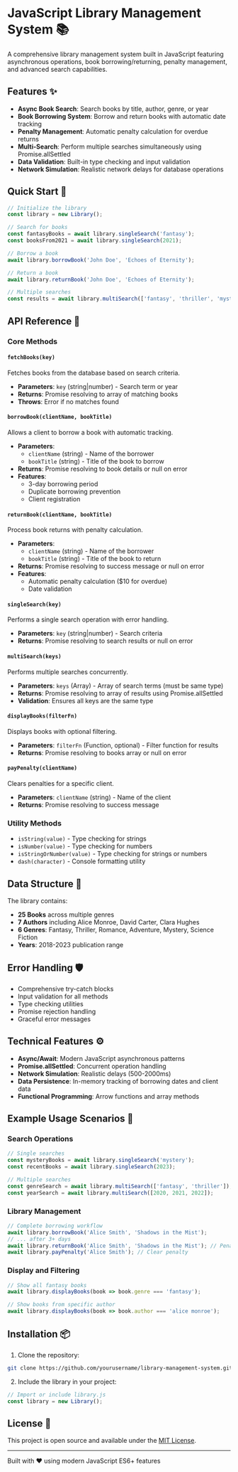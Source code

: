 # JavaScript Library Management System 📚

A comprehensive library management system built in JavaScript featuring asynchronous operations, book borrowing/returning, penalty management, and advanced search capabilities.

## Features ✨

- **Async Book Search**: Search books by title, author, genre, or year
- **Book Borrowing System**: Borrow and return books with automatic date tracking
- **Penalty Management**: Automatic penalty calculation for overdue returns
- **Multi-Search**: Perform multiple searches simultaneously using Promise.allSettled
- **Data Validation**: Built-in type checking and input validation
- **Network Simulation**: Realistic network delays for database operations

## Quick Start 🚀

```javascript
// Initialize the library
const library = new Library();

// Search for books
const fantasyBooks = await library.singleSearch('fantasy');
const booksFrom2021 = await library.singleSearch(2021);

// Borrow a book
await library.borrowBook('John Doe', 'Echoes of Eternity');

// Return a book
await library.returnBook('John Doe', 'Echoes of Eternity');

// Multiple searches
const results = await library.multiSearch(['fantasy', 'thriller', 'mystery']);
```

## API Reference 📖

### Core Methods

#### `fetchBooks(key)`
Fetches books from the database based on search criteria.
- **Parameters**: `key` (string|number) - Search term or year
- **Returns**: Promise resolving to array of matching books
- **Throws**: Error if no matches found

#### `borrowBook(clientName, bookTitle)`
Allows a client to borrow a book with automatic tracking.
- **Parameters**: 
  - `clientName` (string) - Name of the borrower
  - `bookTitle` (string) - Title of the book to borrow
- **Returns**: Promise resolving to book details or null on error
- **Features**: 
  - 3-day borrowing period
  - Duplicate borrowing prevention
  - Client registration

#### `returnBook(clientName, bookTitle)`
Process book returns with penalty calculation.
- **Parameters**:
  - `clientName` (string) - Name of the borrower  
  - `bookTitle` (string) - Title of the book to return
- **Returns**: Promise resolving to success message or null on error
- **Features**:
  - Automatic penalty calculation ($10 for overdue)
  - Date validation

#### `singleSearch(key)`
Performs a single search operation with error handling.
- **Parameters**: `key` (string|number) - Search criteria
- **Returns**: Promise resolving to search results or null on error

#### `multiSearch(keys)`
Performs multiple searches concurrently.
- **Parameters**: `keys` (Array) - Array of search terms (must be same type)
- **Returns**: Promise resolving to array of results using Promise.allSettled
- **Validation**: Ensures all keys are the same type

#### `displayBooks(filterFn)`
Displays books with optional filtering.
- **Parameters**: `filterFn` (Function, optional) - Filter function for results
- **Returns**: Promise resolving to books array or null on error

#### `payPenalty(clientName)`
Clears penalties for a specific client.
- **Parameters**: `clientName` (string) - Name of the client
- **Returns**: Promise resolving to success message

### Utility Methods

- `isString(value)` - Type checking for strings
- `isNumber(value)` - Type checking for numbers  
- `isStringOrNumber(value)` - Type checking for strings or numbers
- `dash(character)` - Console formatting utility

## Data Structure 💾

The library contains:
- **25 Books** across multiple genres
- **7 Authors** including Alice Monroe, David Carter, Clara Hughes
- **6 Genres**: Fantasy, Thriller, Romance, Adventure, Mystery, Science Fiction
- **Years**: 2018-2023 publication range

## Error Handling 🛡️

- Comprehensive try-catch blocks
- Input validation for all methods
- Type checking utilities
- Promise rejection handling
- Graceful error messages

## Technical Features ⚙️

- **Async/Await**: Modern JavaScript asynchronous patterns
- **Promise.allSettled**: Concurrent operation handling
- **Network Simulation**: Realistic delays (500-2000ms)
- **Data Persistence**: In-memory tracking of borrowing dates and client data
- **Functional Programming**: Arrow functions and array methods

## Example Usage Scenarios 🎯

### Search Operations
```javascript
// Single searches
const mysteryBooks = await library.singleSearch('mystery');
const recentBooks = await library.singleSearch(2023);

// Multiple searches
const genreSearch = await library.multiSearch(['fantasy', 'thriller']);
const yearSearch = await library.multiSearch([2020, 2021, 2022]);
```

### Library Management
```javascript
// Complete borrowing workflow
await library.borrowBook('Alice Smith', 'Shadows in the Mist');
// ... after 3+ days
await library.returnBook('Alice Smith', 'Shadows in the Mist'); // Penalty applied
await library.payPenalty('Alice Smith'); // Clear penalty
```

### Display and Filtering
```javascript
// Show all fantasy books
await library.displayBooks(book => book.genre === 'fantasy');

// Show books from specific author
await library.displayBooks(book => book.author === 'alice monroe');
```

## Installation 📦

1. Clone the repository:
```bash
git clone https://github.com/yourusername/library-management-system.git
```

2. Include the library in your project:
```javascript
// Import or include library.js
const library = new Library();
```

## License 📄

This project is open source and available under the [MIT License](LICENSE).

---

Built with ❤️ using modern JavaScript ES6+ features
